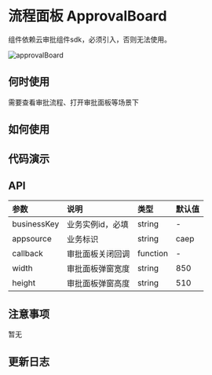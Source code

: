 # 流程面板 ApprovalBoard

组件依赖云审批组件sdk，必须引入，否则无法使用。


![approvalBoard](http://design.yonyoucloud.com/static/tinper-bee/images/approval.png)

## 何时使用

需要查看审批流程、打开审批面板等场景下

## 如何使用


## 代码演示

## API

|参数|说明|类型|默认值|
|:---|:-----|:----|:------|
|businessKey|业务实例id，必填|string|-|
|appsource|业务标识|string|caep|
|callback|审批面板关闭回调|function|-|
|width|审批面板弹窗宽度|string|850|
|height|审批面板弹窗高度|string|510|


 ## 注意事项

 暂无

 ## 更新日志
